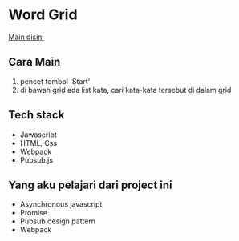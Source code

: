 # Word Grid

[Main disini](https://sevaaadev.github.io/wordgrid/)

## Cara Main
1. pencet tombol 'Start'
2. di bawah grid ada list kata,
    cari kata-kata tersebut di dalam grid

## Tech stack
- Jawascript
- HTML, Css
- Webpack
- Pubsub.js

## Yang aku pelajari dari project ini
- Asynchronous javascript
- Promise
- Pubsub design pattern
- Webpack 
